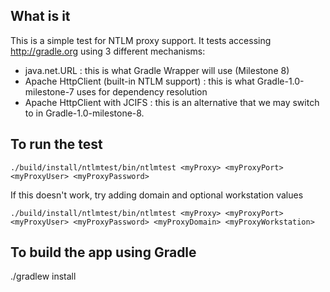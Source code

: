 What is it
-------------
This is a simple test for NTLM proxy support. It tests accessing http://gradle.org using 3 different mechanisms:

- java.net.URL : this is what Gradle Wrapper will use (Milestone 8)
- Apache HttpClient (built-in NTLM support) : this is what Gradle-1.0-milestone-7 uses for dependency resolution
- Apache HttpClient with JCIFS : this is an alternative that we may switch to in Gradle-1.0-milestone-8.

To run the test
---------------
`./build/install/ntlmtest/bin/ntlmtest <myProxy> <myProxyPort> <myProxyUser> <myProxyPassword>`

If this doesn't work, try adding domain and optional workstation values

`./build/install/ntlmtest/bin/ntlmtest <myProxy> <myProxyPort> <myProxyUser> <myProxyPassword> <myProxyDomain> <myProxyWorkstation>`

To build the app using Gradle
-----------------------------
./gradlew install

